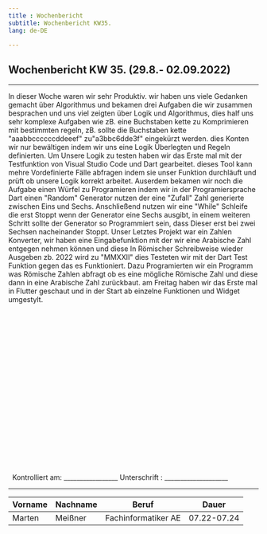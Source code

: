 ```yaml
---
title : Wochenbericht 
subtitle: Wochenbericht KW35. 
lang: de-DE

---
```


## Wochenbericht KW 35.  (29.8.- 02.09.2022)
---
In dieser Woche waren wir sehr Produktiv.
wir haben uns viele Gedanken gemacht über Algorithmus und bekamen drei Aufgaben die wir zusammen besprachen und uns viel zeigten über Logik und Algorithmus, dies half uns sehr komplexe Aufgaben wie zB. eine Buchstaben kette zu Komprimieren mit bestimmten regeln, zB. sollte die Buchstaben kette "aaabbccccccddeeef" zu"a3bbc6dde3f" eingekürzt werden.
dies Konten wir nur bewältigen indem wir uns eine Logik Überlegten und Regeln definierten.
Um Unsere Logik zu testen haben wir das Erste mal mit der Testfunktion von Visual Studio Code und Dart gearbeitet.
dieses Tool kann mehre Vordefinierte Fälle abfragen indem sie unser Funktion durchläuft und prüft ob unsere Logik korrekt arbeitet.
Auserdem bekamen wir noch die Aufgabe einen Würfel zu Programieren indem wir in der Programiersprache Dart einen "Random" Generator nutzen der eine "Zufall" Zahl generierte zwischen Eins und Sechs. Anschließend nutzen wir eine "While" Schleife die erst Stoppt wenn der Generator eine Sechs ausgibt, in einem weiteren Schritt sollte der Generator so Programmiert sein, dass Dieser erst bei zwei Sechsen nacheinander Stoppt.
Unser Letztes Projekt war ein Zahlen Konverter, wir haben eine Eingabefunktion mit der wir eine Arabische Zahl entgegen nehmen können und diese In Römischer Schreibweise wieder Ausgeben zb. 2022 wird zu "MMXXII" dies Testeten wir mit der Dart Test Funktion gegen das es Funktioniert.
Dazu Programierten wir ein Programm was Römische Zahlen abfragt ob es eine mögliche Römische Zahl und diese dann in eine Arabische Zahl zurückbaut.
am Freitag haben wir das Erste mal in Flutter geschaut und in der Start ab einzelne Funktionen und Widget umgestylt.
&nbsp;
\
\
\
\
\
\
\
\
\
\
\
\
\
\
\
\
\
\
\
\
\
&nbsp;
Kontrolliert am: _________________   Unterschrift  : ____________________

---

| Vorname | Nachname | Beruf | Dauer |
|---|---|---|---|
|Marten| Meißner|Fachinformatiker AE|07.22-07.24|